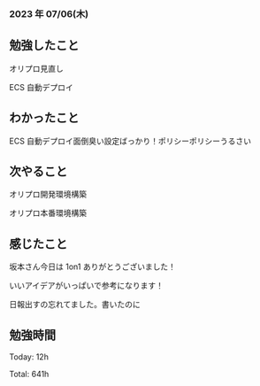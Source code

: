 ### 2023 年 07/06(木)

## 勉強したこと

オリプロ見直し

ECS 自動デプロイ

## わかったこと

ECS 自動デプロイ面倒臭い設定ばっかり！ポリシーポリシーうるさい

## 次やること

オリプロ開発環境構築

オリプロ本番環境構築

## 感じたこと

坂本さん今日は 1on1 ありがとうございました！

いいアイデアがいっぱいで参考になります！

日報出すの忘れてました。書いたのに

## 勉強時間

Today: 12h

Total: 641h
